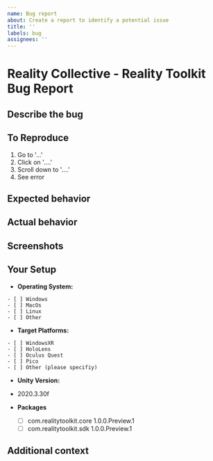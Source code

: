 ```yaml
---
name: Bug report
about: Create a report to identify a potential issue
title: ''
labels: bug
assignees: ''
---
```


# Reality Collective - Reality Toolkit Bug Report

## Describe the bug
<!-- Please provide a clear and concise description of what the bug is. -->

## To Reproduce
<!-- Include Steps to reproduce the behavior: -->

1. Go to '...'
2. Click on '....'
3. Scroll down to '....'
4. See error

## Expected behavior
<!--  A clear and concise description of what you expected to happen. -->

## Actual behavior
<!-- What is actually happening -->

## Screenshots
<!-- If applicable, add screenshots to help explain your problem. -->

## Your Setup
<!-- please complete any/all the following information. -->

- **Operating System:**
<!-- Please Specify Platform -->
    - [ ] Windows
    - [ ] MacOs
    - [ ] Linux
    - [ ] Other

- **Target Platforms:**
<!-- Please Specify Platform -->
    - [ ] WindowsXR
    - [ ] HoloLens
    - [ ] Oculus Quest
    - [ ] Pico
    - [ ] Other (please specifiy)

- **Unity Version:** 
<!-- Please Specify Version --> 

 - 2020.3.30f

- **Packages**
    - [ ] com.realitytoolkit.core 1.0.0.Preview.1 <!-- Please Specify Version or commit sha -->
    - [ ] com.realitytoolkit.sdk 1.0.0.Preview.1 <!-- Please Specify Version or commit sha -->
    <!-- - [ ] com.realitytoolkit.other 1.0.0 -->

## Additional context
<!--  Add any other context about the problem here. -->
